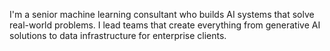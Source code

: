 I'm a senior machine learning consultant who builds AI systems that solve real-world problems. I lead teams that create everything from generative AI solutions to data infrastructure for enterprise clients.
